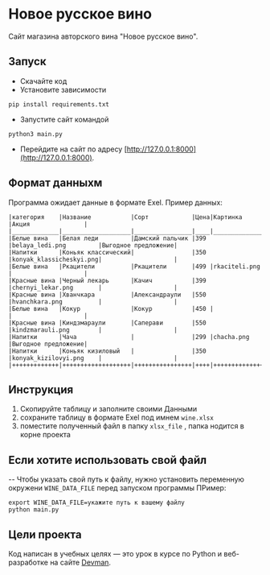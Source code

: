 # Новое русское вино

Сайт магазина авторского вина "Новое русское вино".

## Запуск

- Скачайте код
- Установите зависимости 
```
pip install requirements.txt
```
- Запустите сайт командой 
```
python3 main.py
```
- Перейдите на сайт по адресу [http://127.0.0.1:8000](http://127.0.0.1:8000).

## Формат данныхм
Программа ожидает данные в формате Exel.
Пример данных:
```
|категория    |Название           |Сорт            |Цена|Картинка                |Акция               |
|_____________|___________________|________________|____|________________________|____________________|
|Белые вина   |Белая леди         |Дамский пальчик |399 |belaya_ledi.png         |Выгодное предложение|
|Напитки      |Коньяк классический|                |350 |konyak_klassicheskyi.png|                    |
|Белые вина   |Ркацители          |Ркацители       |499 |rkaciteli.png           |                    |
|Красные вина |Черный лекарь      |Качич           |399 |chernyi_lekar.png       |                    |
|Красные вина |Хванчкара          |Александраули   |550 |hvanchkara.png          |                    |
|Белые вина   |Кокур              |Кокур           |450 |                        |                    |
|Красные вина |Киндзмараули       |Саперави        |550 |kindzmarauli.png        |                    |
|Напитки      |Чача               |                |299 |chacha.png              |Выгодное предложение|
|Напитки      |Коньяк кизиловый   |                |350 |konyak_kizilovyi.png    |                    |
|+++++++++++++|+++++++++++++++++++|++++++++++++++++|++++|++++++++++++++++++++++++|++++++++++++++++++++|
``` 
## Инструкция 
1. Скопируйте таблицу и заполните своими Данными 
2. сохраните таблицу в формате Exel под имнем ``` wine.xlsx ```
3. поместите полученный файл в папку `xlsx_file` , папка нодится в корне проекта 

## Если хотите использовать свой файл 
-- Чтобы указать свой путь к файлу, нужно установить переменную окружени `WINE_DATA_FILE`
перед запуском программы
ПРимер:
```
export WINE_DATA_FILE=укажите путь к вашему файлу 
python main.py
```



## Цели проекта

Код написан в учебных целях — это урок в курсе по Python и веб-разработке на сайте [Devman](https://dvmn.org).
